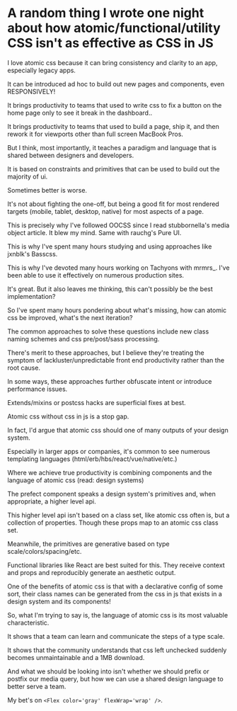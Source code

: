 # A random thing I wrote one night about how atomic/functional/utility CSS isn't as effective as CSS in JS

I love atomic css because it can bring consistency and clarity to an app, especially legacy apps.

It can be introduced ad hoc to build out new pages and components, even RESPONSIVELY!

It brings productivity to teams that used to write css to fix a button on the home page only to see it break in the dashboard..

It brings productivity to teams that used to build a page, ship it, and then rework it for viewports other than full screen MacBook Pros.

But I think, most importantly, it teaches a paradigm and language that is shared between designers and developers.

It is based on constraints and primitives that can be used to build out the majority of ui.

Sometimes better is worse.

It's not about fighting the one-off, but being a good fit for most rendered targets (mobile, tablet, desktop, native) for most aspects of a page.

This is precisely why I've followed OOCSS since I read stubbornella's media object article. It blew my mind. Same with rauchg's Pure UI.

This is why I've spent many hours studying and using approaches like jxnblk's Basscss.

This is why I've devoted many hours working on Tachyons with mrmrs\_. I've been able to use it effectively on numerous production sites.

It's great. But it also leaves me thinking, this can't possibly be the best implementation?

So I've spent many hours pondering about what's missing, how can atomic css be improved, what's the next iteration?

The common approaches to solve these questions include new class naming schemes and css pre/post/sass processing.

There's merit to these approaches, but I believe they're treating the symptom of lackluster/unpredictable front end productivity rather than the root cause.

In some ways, these approaches further obfuscate intent or introduce performance issues.

Extends/mixins or postcss hacks are superficial fixes at best.

Atomic css without css in js is a stop gap.

In fact, I'd argue that atomic css should one of many outputs of your design system.

Especially in larger apps or companies, it's common to see numerous templating languages (html/erb/hbs/react/vue/native/etc.)

Where we achieve true productivity is combining components and the language of atomic css (read: design systems)

The prefect component speaks a design system's primitives and, when appropriate, a higher level api.

This higher level api isn't based on a class set, like atomic css often is, but a collection of properties. Though these props map to an atomic css class set.

Meanwhile, the primitives are generative based on type scale/colors/spacing/etc.

Functional libraries like React are best suited for this. They receive context and props and reproducibly generate an aesthetic output.

One of the benefits of atomic css is that with a declarative config of some sort, their class names can be generated from the css in js that exists in a design system and its components!

So, what I'm trying to say is, the language of atomic css is its most valuable characteristic.

It shows that a team can learn and communicate the steps of a type scale.

It shows that the community understands that css left unchecked suddenly becomes unmaintainable and a 1MB download.

And what we should be looking into isn't whether we should prefix or postfix our media query, but how we can use a shared design language to better serve a team.

My bet's on `<Flex color='gray' flexWrap='wrap' />`.

